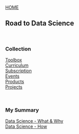 [HOME](https://tane-rs.github.io)

## Road to Data Science

<br>

### Collection
[Toolbox](collection/toolbox.md)   
[Curriculum](collection/curriculum.md)  
[Subscription](collection/subscription.md)  
[Events](collection/events.md)  
[Products](collection/products.md)  
[Projects](collection/projects.md)  

<br>

### My Summary
[Data Science - What & Why]()  
[Data Science - How]()